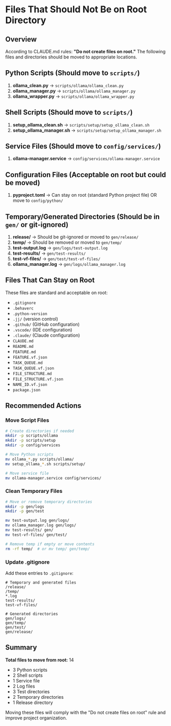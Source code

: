 # Files That Should Not Be on Root Directory

## Overview

According to CLAUDE.md rules: **"Do not create files on root."** The following files and directories should be moved to appropriate locations.

## Python Scripts (Should move to `scripts/`)

1. **ollama_clean.py** → `scripts/ollama/ollama_clean.py`
2. **ollama_manager.py** → `scripts/ollama/ollama_manager.py`
3. **ollama_wrapper.py** → `scripts/ollama/ollama_wrapper.py`

## Shell Scripts (Should move to `scripts/`)

1. **setup_ollama_clean.sh** → `scripts/setup/setup_ollama_clean.sh`
2. **setup_ollama_manager.sh** → `scripts/setup/setup_ollama_manager.sh`

## Service Files (Should move to `config/services/`)

1. **ollama-manager.service** → `config/services/ollama-manager.service`

## Configuration Files (Acceptable on root but could be moved)

1. **pyproject.toml** → Can stay on root (standard Python project file) OR move to `config/python/`

## Temporary/Generated Directories (Should be in `gen/` or git-ignored)

1. **release/** → Should be git-ignored or moved to `gen/release/`
2. **temp/** → Should be removed or moved to `gen/temp/`
3. **test-output.log** → `gen/logs/test-output.log`
4. **test-results/** → `gen/test-results/`
5. **test-vf-files/** → `gen/test/test-vf-files/`
6. **ollama_manager.log** → `gen/logs/ollama_manager.log`

## Files That Can Stay on Root

These files are standard and acceptable on root:

- `.gitignore`
- `.behaverc`
- `.python-version`
- `.jj/` (version control)
- `.github/` (GitHub configuration)
- `.vscode/` (IDE configuration)
- `.claude/` (Claude configuration)
- `CLAUDE.md`
- `README.md`
- `FEATURE.md`
- `FEATURE.vf.json`
- `TASK_QUEUE.md`
- `TASK_QUEUE.vf.json`
- `FILE_STRUCTURE.md`
- `FILE_STRUCTURE.vf.json`
- `NAME_ID.vf.json`
- `package.json`

## Recommended Actions

### Move Script Files
```bash
# Create directories if needed
mkdir -p scripts/ollama
mkdir -p scripts/setup
mkdir -p config/services

# Move Python scripts
mv ollama_*.py scripts/ollama/
mv setup_ollama_*.sh scripts/setup/

# Move service file
mv ollama-manager.service config/services/
```

### Clean Temporary Files
```bash
# Move or remove temporary directories
mkdir -p gen/logs
mkdir -p gen/test

mv test-output.log gen/logs/
mv ollama_manager.log gen/logs/
mv test-results/ gen/
mv test-vf-files/ gen/test/

# Remove temp if empty or move contents
rm -rf temp/  # or mv temp/ gen/temp/
```

### Update .gitignore
Add these entries to `.gitignore`:
```
# Temporary and generated files
/release/
/temp/
*.log
test-results/
test-vf-files/

# Generated directories
gen/logs/
gen/temp/
gen/test/
gen/release/
```

## Summary

**Total files to move from root:** 14
- 3 Python scripts
- 2 Shell scripts  
- 1 Service file
- 2 Log files
- 3 Test directories
- 2 Temporary directories
- 1 Release directory

Moving these files will comply with the "Do not create files on root" rule and improve project organization.